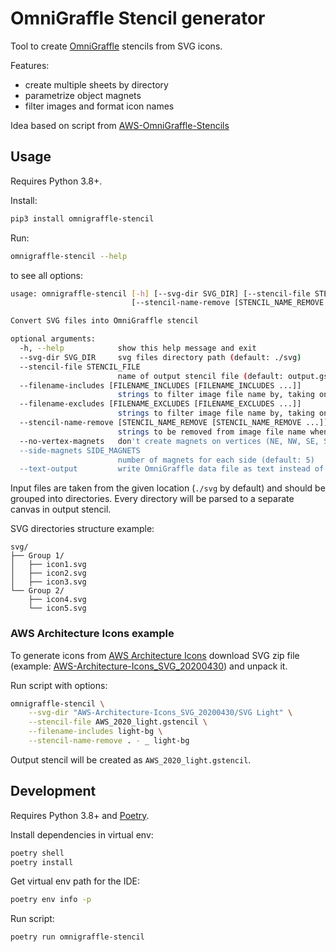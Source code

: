 # OmniGraffle Stencil generator

Tool to create [OmniGraffle](https://www.omnigroup.com/omnigraffle/)
stencils from SVG icons.

Features:

- create multiple sheets by directory
- parametrize object magnets
- filter images and format icon names

Idea based on script from
[AWS-OmniGraffle-Stencils](https://github.com/davidfsmith/AWS-OmniGraffle-Stencils/)

## Usage

Requires Python 3.8+.

Install:

```bash
pip3 install omnigraffle-stencil
```

Run:

```bash
omnigraffle-stencil --help
```

to see all options:

```bash
usage: omnigraffle-stencil [-h] [--svg-dir SVG_DIR] [--stencil-file STENCIL_FILE] [--filename-includes [FILENAME_INCLUDES [FILENAME_INCLUDES ...]]] [--filename-excludes [FILENAME_EXCLUDES [FILENAME_EXCLUDES ...]]]
                           [--stencil-name-remove [STENCIL_NAME_REMOVE [STENCIL_NAME_REMOVE ...]]] [--no-vertex-magnets] [--side-magnets SIDE_MAGNETS] [--text-output]

Convert SVG files into OmniGraffle stencil

optional arguments:
  -h, --help            show this help message and exit
  --svg-dir SVG_DIR     svg files directory path (default: ./svg)
  --stencil-file STENCIL_FILE
                        name of output stencil file (default: output.gstencil)
  --filename-includes [FILENAME_INCLUDES [FILENAME_INCLUDES ...]]
                        strings to filter image file name by, taking only those which contains them all
  --filename-excludes [FILENAME_EXCLUDES [FILENAME_EXCLUDES ...]]
                        strings to filter image file name by, taking only those which do not contain any of them
  --stencil-name-remove [STENCIL_NAME_REMOVE [STENCIL_NAME_REMOVE ...]]
                        strings to be removed from image file name when creating stencil name (default: . - _)
  --no-vertex-magnets   don't create magnets on vertices (NE, NW, SE, SW)
  --side-magnets SIDE_MAGNETS
                        number of magnets for each side (default: 5)
  --text-output         write OmniGraffle data file as text instead of binary
```

Input files are taken from the given location (`./svg` by default)
and should be grouped into directories.
Every directory will be parsed to a separate canvas in output stencil.

SVG directories structure example:

```
svg/
├── Group 1/
│   ├── icon1.svg
│   ├── icon2.svg
│   ├── icon3.svg
└── Group 2/
    ├── icon4.svg
    └── icon5.svg
```

### AWS Architecture Icons example

To generate icons from
[AWS Architecture Icons](https://aws.amazon.com/architecture/icons/)
download SVG zip file
(example: [AWS-Architecture-Icons_SVG_20200430](https://d1.awsstatic.com/webteam/architecture-icons/AWS-Architecture-Icons_SVG_20200430.974b253cb3059403544585500365fb828d305321.zip))
and unpack it.

Run script with options:

```bash
omnigraffle-stencil \
    --svg-dir "AWS-Architecture-Icons_SVG_20200430/SVG Light" \
    --stencil-file AWS_2020_light.gstencil \
    --filename-includes light-bg \
    --stencil-name-remove . - _ light-bg
```

Output stencil will be created as `AWS_2020_light.gstencil`.

## Development

Requires Python 3.8+ and [Poetry](https://python-poetry.org/).

Install dependencies in virtual env:

```bash
poetry shell
poetry install
```

Get virtual env path for the IDE:

```bash
poetry env info -p
```

Run script:

```bash
poetry run omnigraffle-stencil
```
